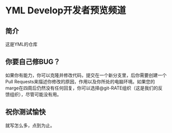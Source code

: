 # YML Develop开发者预览频道

## 简介

这是YML的仓库

## 你要自己修BUG？

如果你有能力，你可以克隆并修改代码，提交在一个新分支里，后你需要创建一个Pull Requests来描述你修改的原因，作用以及你所处的电脑环境。如果您的marge在四周后仍然没有任何回复，你可以选择@git-RATE组织（这是我们的反馈组织），尽管可能没有用。

## 祝你测试愉快

就写怎么多，点到为止。

